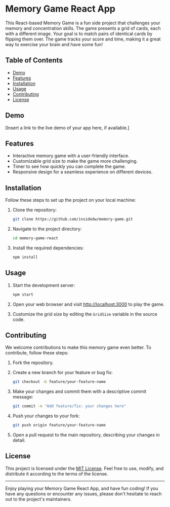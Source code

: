 # Memory Game React App

This React-based Memory Game is a fun side project that challenges your memory and concentration skills. The game presents a grid of cards, each with a different image. Your goal is to match pairs of identical cards by flipping them over. The game tracks your score and time, making it a great way to exercise your brain and have some fun!

## Table of Contents
- [Demo](#demo)
- [Features](#features)
- [Installation](#installation)
- [Usage](#usage)
- [Contributing](#contributing)
- [License](#license)

## Demo

[Insert a link to the live demo of your app here, if available.]

## Features

- Interactive memory game with a user-friendly interface.
- Customizable grid size to make the game more challenging.
- Timer to see how quickly you can complete the game.
- Responsive design for a seamless experience on different devices.

## Installation

Follow these steps to set up the project on your local machine:

1. Clone the repository:

    ```bash
    git clone https://github.com/insidedw/memory-game.git
    ```

2. Navigate to the project directory:

    ```bash
    cd memory-game-react
    ```

3. Install the required dependencies:

    ```bash
    npm install
    ```

## Usage

1. Start the development server:

    ```bash
    npm start
    ```

2. Open your web browser and visit [http://localhost:3000](http://localhost:3000) to play the game.

3. Customize the grid size by editing the `GridSize` variable in the source code.

## Contributing

We welcome contributions to make this memory game even better. To contribute, follow these steps:

1. Fork the repository.

2. Create a new branch for your feature or bug fix:

    ```bash
    git checkout -b feature/your-feature-name
    ```

3. Make your changes and commit them with a descriptive commit message:

    ```bash
    git commit -m "Add feature/fix: your changes here"
    ```

4. Push your changes to your fork:

    ```bash
    git push origin feature/your-feature-name
    ```

5. Open a pull request to the main repository, describing your changes in detail.

## License

This project is licensed under the [MIT License](LICENSE). Feel free to use, modify, and distribute it according to the terms of the license.

---

Enjoy playing your Memory Game React App, and have fun coding! If you have any questions or encounter any issues, please don't hesitate to reach out to the project's maintainers.

